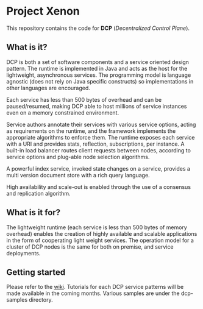# Project Xenon

This repository contains the code for **DCP** (_Decentralized Control Plane_).

## What is it?

DCP is both a set of software components and a service oriented design pattern.
The runtime is implemented in Java and acts as the host for the lightweight, asynchronous
services. The programming model is language agnostic (does not rely on Java specific constructs)
so implementations in other languages are encouraged.

Each service has less than 500 bytes
of overhead and can be paused/resumed, making DCP able to host millions of
service instances even on a memory constrained environment.

Service authors annotate their services with various service options, acting
as requirements on the runtime, and the framework implements the appropriate
algorithms to enforce them. The runtime exposes each service with a URI
and provides stats, reflection, subscriptions, per instance. A built-in load balancer
routes client requests between nodes, according to service options and plug-able
node selection algorithms.

A powerful index service, invoked state changes on a service, provides a multi version
document store with a rich query language.

High availability and scale-out is enabled through the use of a consensus and replication
algorithm.

## What is it for?

The lightweight runtime (each service is less than 500 bytes of memory overhead) enables
the creation of highly available and scalable applications in the form of cooperating light
weight services. The operation model for a cluster of DCP nodes is the same for both on
premise, and service deployments.

## Getting started

Please refer to the [wiki](https://github.com/vmware/xenon/wiki). Tutorials for each
DCP service patterns will be made available in the coming months. Various samples
are under the dcp-samples directory.